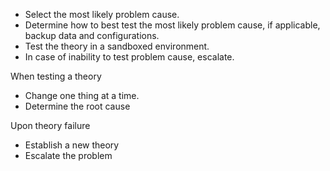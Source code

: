 
- Select the most likely problem cause.
- Determine how to best test the most likely problem cause, if applicable, backup data and configurations.
- Test the theory in a sandboxed environment.
- In case of inability to test problem cause, escalate.

When testing a theory

- Change one thing at a time.
- Determine the root cause

Upon theory failure

- Establish a new theory
- Escalate the problem
